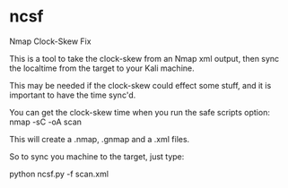 # ncsf
Nmap Clock-Skew Fix

This is a tool to take the clock-skew from an Nmap xml output, then sync the localtime from the target to your Kali machine.

This may be needed if the clock-skew could effect some stuff, and it is important to have the time sync'd.

You can get the clock-skew time when you run the safe scripts option:
nmap -sC <host> -oA scan

This will create a .nmap, .gnmap and a .xml files.

So to sync you machine to the target, just type:

python ncsf.py -f scan.xml


